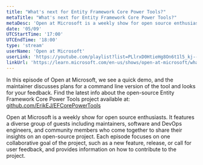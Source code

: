 ```yaml
---
title: "What's next for Entity Framework Core Power Tools?"
metaTitle: "What's next for Entity Framework Core Power Tools?"
metaDesc: 'Open at Microsoft is a weekly show for open source enthusiasts. It features a diverse group of guests including maintainers, software and DevOps engineers, and community members who come together to share their insights on an open-source project. Each episode focuses on one collaborative goal of the project, such as a new feature, release, or call for user feedback, and provides information on how to contribute to the project.'
date: '05/09'
UTCStartTime: '17:00'
UTCEndTime: '18:00'
type: 'stream'
userName: 'Open at Microsoft'
userLink: 'https://youtube.com/playlist?list=PLlrxD0HtieHg8On6t1l5_kj--7PMmyfGi'
linkUrl: 'https://learn.microsoft.com/en-us/shows/open-at-microsoft/whats-next-for-entity-framework-core-power-tools'
---
```


In this episode of Open at Microsoft, we see a quick demo, and the maintainer discusses plans for a command line version of the tool and looks for your feedback.
Find the latest info about the open-source Entity Framework Core Power Tools project available at: [github.com/ErikEJ/EFCorePowerTools](https://github.com/ErikEJ/EFCorePowerTools)

Open at Microsoft is a weekly show for open source enthusiasts. It features a diverse group of guests including maintainers, software and DevOps engineers, and community members who come together to share their insights on an open-source project. Each episode focuses on one collaborative goal of the project, such as a new feature, release, or call for user feedback, and provides information on how to contribute to the project.